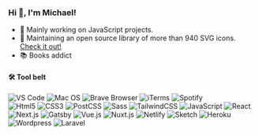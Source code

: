 ### Hi 👋, I'm Michael!

- 🔧 Mainly working on JavaScript projects.
- 👾 Maintaining an open source library of more than 940 SVG icons. [Check it out!](https://jam-icons.com)
- 📚 Books addict

<!---[![Michael's github stats](https://github-readme-stats.vercel.app/api?username=michaelampr&count_private=true&show_icons=true&hide_title=true)](https://github.com/anuraghazra/github-readme-stats)-->

#### 🛠 Tool belt

<img src="https://img.shields.io/static/v1?label=&message=VS Code&color=black&logo=visual studio code" alt="VS Code"> <img src="https://img.shields.io/static/v1?label=&message=macOs&color=black&logo=apple" alt="Mac OS">
<img src="https://img.shields.io/static/v1?label=&message=Brave (browser)&color=black&logo=brave" alt="Brave Browser">
<img src="https://img.shields.io/static/v1?label=&message=iTerms&color=black&logo=iterms" alt="iTerms">
<img src="https://img.shields.io/static/v1?label=&message=Spotify&color=black&logo=spotify" alt="Spotify">
<br>
<img src="https://img.shields.io/static/v1?label=&message=HTML5&color=black&logo=html5" alt="Html5">
<img src="https://img.shields.io/static/v1?label=&message=CSS3&color=black&logo=css3" alt="CSS3">
<img src="https://img.shields.io/static/v1?label=&message=PostCSS&color=black&logo=postcss" alt="PostCSS">
<img src="https://img.shields.io/static/v1?label=&message=Sass&color=black&logo=sass" alt="Sass">
<img src="https://img.shields.io/static/v1?label=&message=TailwindCSS&color=black&logo=tailwind css" alt="TailwindCSS">
<img src="https://img.shields.io/static/v1?label=&message=JavaScript&color=black&logo=JavaScript" alt="JavaScript">
<img src="https://img.shields.io/static/v1?label=&message=React&color=black&logo=react" alt="React">
<img src="https://img.shields.io/static/v1?label=&message=Next.js&color=black&logo=next.js" alt="Next.js">
<img src="https://img.shields.io/static/v1?label=&message=Gatsby&color=black&logo=gatsby" alt="Gatsby">
<img src="https://img.shields.io/static/v1?label=&message=Vue.js&color=black&logo=vue.js" alt="Vue.js">
<img src="https://img.shields.io/static/v1?label=&message=Nuxt.js&color=black&logo=nuxt.js" alt="Nuxt.js">
<img src="https://img.shields.io/static/v1?label=&message=Netlify&color=black&logo=netlify" alt="Netlify">
<img src="https://img.shields.io/static/v1?label=&message=Sketch&color=black&logo=sketch" alt="Sketch">
<img src="https://img.shields.io/static/v1?label=&message=Heroku&color=black&logo=heroku" alt="Heroku">
<img src="https://img.shields.io/static/v1?label=&message=Wordpress&color=black&logo=wordpress" alt="Wordpress"> <img src="https://img.shields.io/static/v1?label=&message=Laravel&color=black&logo=laravel" alt="Laravel">
